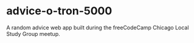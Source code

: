 # advice-o-tron-5000
A random advice web app built during the freeCodeCamp Chicago Local Study Group meetup.
